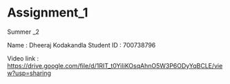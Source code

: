 # Assignment_1
Summer _2

Name : Dheeraj Kodakandla 
Student ID : 700738796

Video link : https://drive.google.com/file/d/1RIT_t0YiIiKOsqAhnO5W3P6ODyYqBCLE/view?usp=sharing

